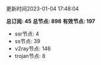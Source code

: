 更新时间2023-01-04 17:48:04

**总订阅: 45**
**总节点: 898**
**有效节点: 197**
- ssr节点: 4
- ss节点: 39
- v2ray节点: 146
- trojan节点: 8
